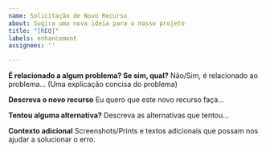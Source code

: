 ```yaml
---
name: Solicitação de Novo Recurso
about: Sugira uma nova ideia para o nosso projeto
title: "[REQ]"
labels: enhancement
assignees: ''

---
```


**É relacionado a algum problema? Se sim, qual?**
Não/Sim, é relacionado ao problema... (Uma explicação concisa do problema)

**Descreva o novo recurso**
Eu quero que este novo recurso faça...

**Tentou alguma alternativa?**
Descreva as alternativas que tentou...

**Contexto adicional**
Screenshots/Prints e textos adicionais que possam nos ajudar a solucionar o erro.
